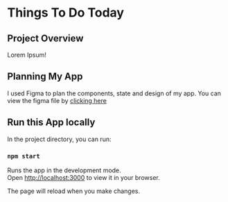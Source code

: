 # Things To Do Today

## Project Overview

Lorem Ipsum!

## Planning My App

I used Figma to plan the components, state and design of my app. You can view the figma file by [clicking here](https://www.figma.com/file/F1nXZLL4mvesFytpwsRuHX/Things-To-Do-Today?node-id=0%3A1)

## Run this App locally

In the project directory, you can run:

### `npm start`

Runs the app in the development mode.\
Open [http://localhost:3000](http://localhost:3000) to view it in your browser.

The page will reload when you make changes.
